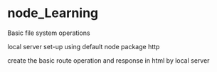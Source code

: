# node_Learning

Basic file system operations

local server set-up using default node package http

create the basic route operation and response in html by local server
